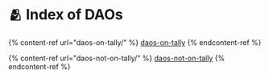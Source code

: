 # 🫂 Index of DAOs

{% content-ref url="daos-on-tally/" %}
[daos-on-tally](daos-on-tally/)
{% endcontent-ref %}

{% content-ref url="daos-not-on-tally/" %}
[daos-not-on-tally](daos-not-on-tally/)
{% endcontent-ref %}
